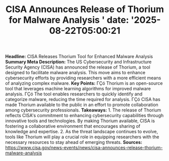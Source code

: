 ﻿---
title: "CISA Announces Release of Thorium for Malware Analysis '
date: '2025-08-22T05:00:21"
category: "Markets"
summary: ""
slug: "cisa announces release of thorium for malware analysis "
source_urls:
  - "https://www.cisa.gov/news-events/news/cisa-announces-release-thorium-malware-analysis"
seo:
  title: "CISA Announces Release of Thorium for Malware Analysis  | Hash n Hedge'
  description: '"
  keywords: ["news", "markets", "brief"]
---
**Headline:** CISA Releases Thorium Tool for Enhanced Malware Analysis  **Summary Meta Description:** The US Cybersecurity and Infrastructure Security Agency (CISA) has announced the release of Thorium, a tool designed to facilitate malware analysis. This move aims to enhance cybersecurity efforts by providing researchers with a more efficient means of analyzing complex malware.  **Key Points:**  ΓÇó Thorium is an open-source tool that leverages machine learning algorithms for improved malware analysis. ΓÇó The tool enables researchers to quickly identify and categorize malware, reducing the time required for analysis. ΓÇó CISA has made Thorium available to the public in an effort to promote collaboration among cybersecurity professionals.  **Takeaways:**  1. The release of Thorium reflects CISA's commitment to enhancing cybersecurity capabilities through innovative tools and technologies. By making Thorium available, CISA is fostering a collaborative environment that encourages sharing of knowledge and expertise. 2. As the threat landscape continues to evolve, tools like Thorium will play a crucial role in equipping researchers with the necessary resources to stay ahead of emerging threats.  **Sources:**  https://www.cisa.gov/news-events/news/cisa-announces-release-thorium-malware-analysis 
